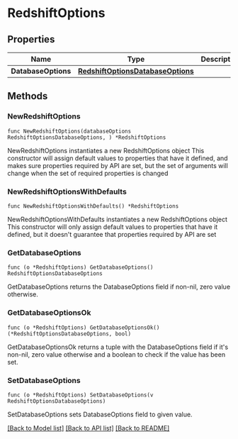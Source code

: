 # RedshiftOptions

## Properties

Name | Type | Description | Notes
------------ | ------------- | ------------- | -------------
**DatabaseOptions** | [**RedshiftOptionsDatabaseOptions**](RedshiftOptionsDatabaseOptions.md) |  | 

## Methods

### NewRedshiftOptions

`func NewRedshiftOptions(databaseOptions RedshiftOptionsDatabaseOptions, ) *RedshiftOptions`

NewRedshiftOptions instantiates a new RedshiftOptions object
This constructor will assign default values to properties that have it defined,
and makes sure properties required by API are set, but the set of arguments
will change when the set of required properties is changed

### NewRedshiftOptionsWithDefaults

`func NewRedshiftOptionsWithDefaults() *RedshiftOptions`

NewRedshiftOptionsWithDefaults instantiates a new RedshiftOptions object
This constructor will only assign default values to properties that have it defined,
but it doesn't guarantee that properties required by API are set

### GetDatabaseOptions

`func (o *RedshiftOptions) GetDatabaseOptions() RedshiftOptionsDatabaseOptions`

GetDatabaseOptions returns the DatabaseOptions field if non-nil, zero value otherwise.

### GetDatabaseOptionsOk

`func (o *RedshiftOptions) GetDatabaseOptionsOk() (*RedshiftOptionsDatabaseOptions, bool)`

GetDatabaseOptionsOk returns a tuple with the DatabaseOptions field if it's non-nil, zero value otherwise
and a boolean to check if the value has been set.

### SetDatabaseOptions

`func (o *RedshiftOptions) SetDatabaseOptions(v RedshiftOptionsDatabaseOptions)`

SetDatabaseOptions sets DatabaseOptions field to given value.



[[Back to Model list]](../README.md#documentation-for-models) [[Back to API list]](../README.md#documentation-for-api-endpoints) [[Back to README]](../README.md)


